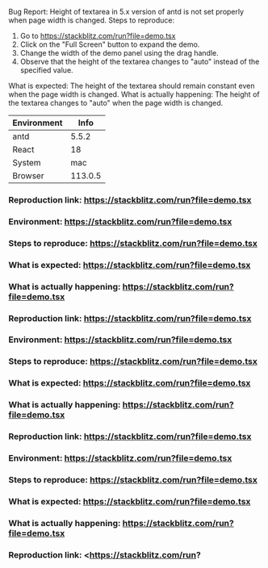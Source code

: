 Bug Report: Height of textarea in 5.x version of antd is not set properly when page width is changed.
Steps to reproduce:

1. Go to <https://stackblitz.com/run?file=demo.tsx>
2. Click on the "Full Screen" button to expand the demo.
3. Change the width of the demo panel using the drag handle.
4. Observe that the height of the textarea changes to "auto" instead of the specified value.

What is expected: The height of the textarea should remain constant even when the page width is changed.
What is actually happening: The height of the textarea changes to "auto" when the page width is changed.

| Environment | Info    |
| ----------- | ------- |
| antd        | 5.5.2   |
| React       | 18      |
| System      | mac     |
| Browser     | 113.0.5 |

### Reproduction link: <https://stackblitz.com/run?file=demo.tsx>

### Environment: <https://stackblitz.com/run?file=demo.tsx>

### Steps to reproduce: <https://stackblitz.com/run?file=demo.tsx>

### What is expected: <https://stackblitz.com/run?file=demo.tsx>

### What is actually happening: <https://stackblitz.com/run?file=demo.tsx>

### Reproduction link: <https://stackblitz.com/run?file=demo.tsx>

### Environment: <https://stackblitz.com/run?file=demo.tsx>

### Steps to reproduce: <https://stackblitz.com/run?file=demo.tsx>

### What is expected: <https://stackblitz.com/run?file=demo.tsx>

### What is actually happening: <https://stackblitz.com/run?file=demo.tsx>

### Reproduction link: <https://stackblitz.com/run?file=demo.tsx>

### Environment: <https://stackblitz.com/run?file=demo.tsx>

### Steps to reproduce: <https://stackblitz.com/run?file=demo.tsx>

### What is expected: <https://stackblitz.com/run?file=demo.tsx>

### What is actually happening: <https://stackblitz.com/run?file=demo.tsx>

### Reproduction link: <https://stackblitz.com/run?
